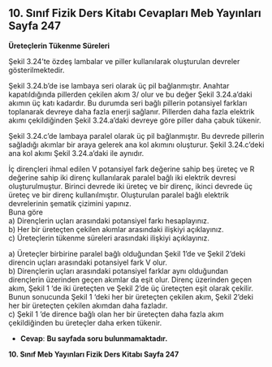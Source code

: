 ## 10. Sınıf Fizik Ders Kitabı Cevapları Meb Yayınları Sayfa 247

**Üreteçlerin Tükenme Süreleri**

Şekil 3.24’te özdeş lambalar ve piller kullanılarak oluşturulan devreler gösterilmektedir.

Şekil 3.24.b’de ise lambaya seri olarak üç pil bağlanmıştır. Anahtar kapatıldığında pillerden çekilen akım 3/ olur ve bu değer Şekil 3.24.a’daki akımın üç katı kadardır. Bu durumda seri bağlı pillerin potansiyel farkları toplanarak devreye daha fazla enerji sağlanır. Pillerden daha fazla elektrik akımı çekildiğinden Şekil 3.24.a’daki devreye göre piller daha çabuk tükenir.

Şekil 3.24.c’de lambaya paralel olarak üç pil bağlanmıştır. Bu devrede pillerin sağladığı akımlar bir araya gelerek ana kol akımını oluşturur. Şekil 3.24.c’deki ana kol akımı Şekil 3.24.a’daki ile aynıdır.

İç dirençleri ihmal edilen V potansiyel fark değerine sahip beş üreteç ve R değerine sahip iki direnç kullanılarak paralel bağlı iki elektrik devresi oluşturulmuştur. Birinci devrede iki üreteç ve bir direnç, ikinci devrede üç üreteç ve bir direnç kullanılmıştır. Oluşturulan paralel bağlı elektrik devrelerinin şematik çizimini yapınız.  
 Buna göre  
 a) Dirençlerin uçları arasındaki potansiyel farkı hesaplayınız.  
 b) Her bir üreteçten çekilen akımlar arasındaki ilişkiyi açıklayınız.  
 c) Üreteçlerin tükenme süreleri arasındaki ilişkiyi açıklayınız.

a) Üreteçler birbirine paralel bağlı olduğundan Şekil 1’de ve Şekil 2’deki direncin uçları arasındaki potansiyel fark V olur.  
 b) Dirençlerin uçları arasındaki potansiyel farklar aynı olduğundan dirençlerin üzerinden geçen akımlar da eşit olur. Direnç üzerinden geçen akım, Şekil 1 ‘de iki üreteçten ve Şekil 2’de üç üreteçten eşit olarak çekilir. Bunun sonucunda Şekil 1 ‘deki her bir üreteçten çekilen akım, Şekil 2’deki her bir üreteçten çekilen akımdan daha fazladır.  
 c) Şekil 1 ’de dirence bağlı olan her bir üreteçten daha fazla akım çekildiğinden bu üreteçler daha erken tükenir.

* **Cevap**: **Bu sayfada soru bulunmamaktadır.**

**10. Sınıf Meb Yayınları Fizik Ders Kitabı Sayfa 247**